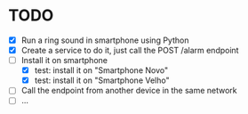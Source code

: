 # TODO

- [x] Run a ring sound in smartphone using Python
- [x] Create a service to do it, just call the POST /alarm endpoint
- [ ] Install it on smartphone
    - [x] test: install it on "Smartphone Novo"   
    - [x] test: install it on "Smartphone Velho"   
- [ ] Call the endpoint from another device in the same network
- [ ] ...
